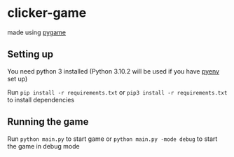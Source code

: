 # clicker-game

made using [pygame](https://www.pygame.org/)

## Setting up
You need python 3 installed (Python 3.10.2 will be used if you have [pyenv](https://github.com/pyenv/pyenv) set up)

Run `pip install -r requirements.txt` or `pip3 install -r requirements.txt` to install dependencies

## Running the game

Run `python main.py` to start game or `python main.py -mode debug` to start the game in debug mode